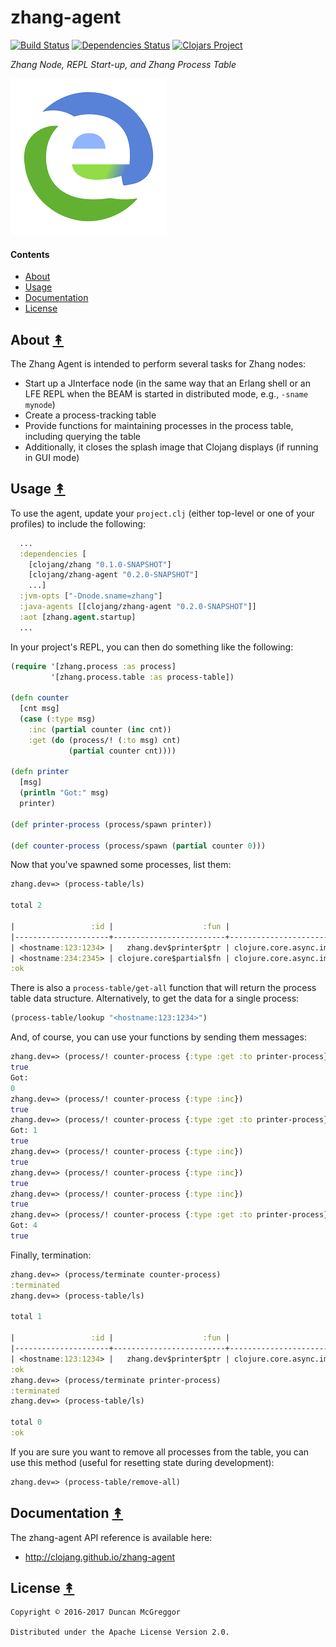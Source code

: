 # zhang-agent

[![Build Status][travis-badge]][travis]
[![Dependencies Status][deps-badge]][deps]
[![Clojars Project][clojars-badge]][clojars]

*Zhang Node, REPL Start-up, and Zhang Process Table*

[![Clojang logo][logo]][logo-large]


#### Contents

* [About](#about-)
* [Usage](#usage-)
* [Documentation](#documentation-)
* [License](#license-)


## About [&#x219F;](#contents)

The Zhang Agent is intended to perform several tasks for Zhang nodes:

* Start up a JInterface node (in the same way that an Erlang shell or an LFE REPL when the BEAM is started in distributed mode, e.g., ``-sname mynode``)
* Create a process-tracking table
* Provide functions for maintaining processes in the process table, including
  querying the table
* Additionally, it closes the splash image that Clojang displays (if running in
  GUI mode)


## Usage [&#x219F;](#contents)

To use the agent, update your ``project.clj`` (either top-level or one of your profiles) to include the following:

```clj
  ...
  :dependencies [
    [clojang/zhang "0.1.0-SNAPSHOT"]
    [clojang/zhang-agent "0.2.0-SNAPSHOT"]
    ...]
  :jvm-opts ["-Dnode.sname=zhang"]
  :java-agents [[clojang/zhang-agent "0.2.0-SNAPSHOT"]]
  :aot [zhang.agent.startup]
  ...
```

In your project's REPL, you can then do something like the following:

```clj
(require '[zhang.process :as process]
         '[zhang.process.table :as process-table])

(defn counter
  [cnt msg]
  (case (:type msg)
    :inc (partial counter (inc cnt))
    :get (do (process/! (:to msg) cnt)
             (partial counter cnt))))

(defn printer
  [msg]
  (println "Got:" msg)
  printer)

(def printer-process (process/spawn printer))

(def counter-process (process/spawn (partial counter 0)))
```

Now that you've spawned some processes, list them:
```clj
zhang.dev=> (process-table/ls)

total 2

|                 :id |                    :fun |                                              :chan |
|---------------------+-------------------------+----------------------------------------------------|
| <hostname:123:1234> |   zhang.dev$printer$ptr | clojure.core.async.impl.channels.ManyToManyChannel |
| <hostname:234:2345> | clojure.core$partial$fn | clojure.core.async.impl.channels.ManyToManyChannel |
:ok
```

There is also a `process-table/get-all` function that will return the process
table data structure. Alternatively, to get the data for a single process:

```clj
(process-table/lookup "<hostname:123:1234>")
```

And, of course, you can use your functions by sending them messages:

```clj
zhang.dev=> (process/! counter-process {:type :get :to printer-process})
true
Got:
0
zhang.dev=> (process/! counter-process {:type :inc})
true
zhang.dev=> (process/! counter-process {:type :get :to printer-process})
Got: 1
true
zhang.dev=> (process/! counter-process {:type :inc})
true
zhang.dev=> (process/! counter-process {:type :inc})
true
zhang.dev=> (process/! counter-process {:type :inc})
true
zhang.dev=> (process/! counter-process {:type :get :to printer-process})
Got: 4
true
```

Finally, termination:

```clj
zhang.dev=> (process/terminate counter-process)
:terminated
zhang.dev=> (process-table/ls)

total 1

|                 :id |                    :fun |                                              :chan |
|---------------------+-------------------------+----------------------------------------------------|
| <hostname:123:1234> |   zhang.dev$printer$ptr | clojure.core.async.impl.channels.ManyToManyChannel |
:ok
zhang.dev=> (process/terminate printer-process)
:terminated
zhang.dev=> (process-table/ls)

total 0
:ok
```

If you are sure you want to remove all processes from the table, you can use
this method (useful for resetting state during development):

```clj
zhang.dev=> (process-table/remove-all)
```


## Documentation [&#x219F;](#contents)

The zhang-agent API reference is available here:

 * http://clojang.github.io/zhang-agent


## License [&#x219F;](#contents)

```
Copyright © 2016-2017 Duncan McGreggor

Distributed under the Apache License Version 2.0.
```


<!-- Named page links below: /-->

[travis]: https://travis-ci.org/clojang/zhang-agent
[travis-badge]: https://travis-ci.org/clojang/zhang-agent.png?branch=master
[deps]: http://jarkeeper.com/clojang/zhang-agent
[deps-badge]: http://jarkeeper.com/clojang/zhang-agent/status.svg
[clojars]: https://clojars.org/clojang/zhang-agent
[clojars-badge]: https://img.shields.io/clojars/v/clojang/zhang-agent.svg
[logo]: https://github.com/clojang/resources/blob/master/images/logo-5-250x.png
[logo-large]: https://github.com/clojang/resources/blob/master/images/logo-5-1000x.png
